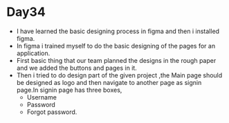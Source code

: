 # Day34

* I have learned the basic designing process in figma and then i installed figma.
* In figma i trained myself to do the basic designing of the pages for an application.
* First basic thing that our team planned the designs in the rough paper and we added the buttons and pages in it.
* Then i tried to do design part of the given project ,the Main page should be designed as logo and then navigate to another page as signin page.In signin page has three boxes, 
	- Username
	- Password 
	- Forgot password.
